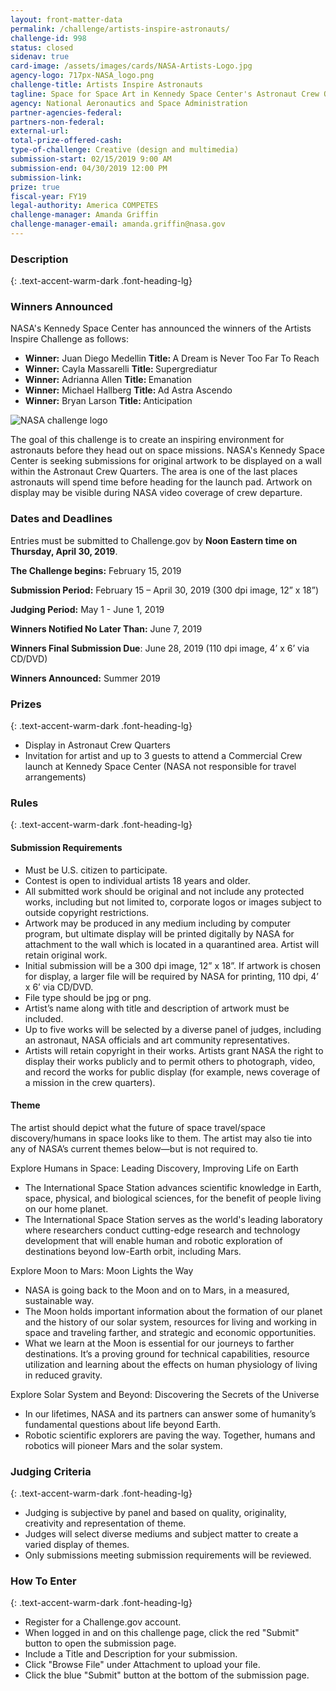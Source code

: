```yaml
---
layout: front-matter-data
permalink: /challenge/artists-inspire-astronauts/
challenge-id: 998
status: closed
sidenav: true
card-image: /assets/images/cards/NASA-Artists-Logo.jpg
agency-logo: 717px-NASA_logo.png
challenge-title: Artists Inspire Astronauts
tagline: Space for Space Art in Kennedy Space Center's Astronaut Crew Quarters
agency: National Aeronautics and Space Administration
partner-agencies-federal: 
partners-non-federal: 
external-url:
total-prize-offered-cash:
type-of-challenge: Creative (design and multimedia)
submission-start: 02/15/2019 9:00 AM 
submission-end: 04/30/2019 12:00 PM
submission-link:  
prize: true
fiscal-year: FY19
legal-authority: America COMPETES
challenge-manager: Amanda Griffin 
challenge-manager-email: amanda.griffin@nasa.gov
---
```




<!-- Description start -->
### Description
{: .text-accent-warm-dark .font-heading-lg}

<h3>Winners Announced</h3>
<p>NASA's Kennedy Space Center has announced the winners of the Artists Inspire Challenge as follows: </p>
<ul>
<li><strong>Winner:</strong> Juan Diego Medellin <strong>Title: </strong>A Dream is Never Too Far To Reach</li>
<li><strong>Winner:</strong> Cayla Massarelli <strong>Title: </strong>Supergrediatur</li>
<li><strong>Winner:</strong> Adrianna Allen <strong>Title: </strong>Emanation</li>
<li><strong>Winner:</strong> Michael Hallberg <strong>Title: </strong>Ad Astra Ascendo</li>
<li><strong>Winner:</strong> Bryan Larson <strong>Title: </strong>Anticipation</li>
</ul>
<div class="description">
<p><img src="{{ site.baseurl }}/assets/images/challenge-content/NASA-art-astronauts-contest2.png" alt="NASA challenge logo"></p>
<p>The goal of this challenge is to create an inspiring environment for astronauts before they head out on space missions. NASA's Kennedy Space Center is seeking submissions for original artwork to be displayed on a wall within the Astronaut Crew Quarters. The area is one of the last places astronauts will spend time before heading for the launch pad. Artwork on display may be visible during NASA video coverage of crew departure.</p>
<h3><strong>Dates and Deadlines</strong></h3>
<p>Entries must be submitted to Challenge.gov by <strong>Noon Eastern time on Thursday, April 30, 2019</strong>.&nbsp;</p>
<p><strong>The Challenge begins:</strong> February 15, 2019&nbsp;</p>
<p><strong>Submission Period:</strong> February 15 &ndash; April 30, 2019 (300 dpi image, 12&rdquo; x 18&rdquo;)</p>
<p><strong>Judging Period:</strong> May 1 - June 1, 2019</p>
<p><strong>Winners Notified No Later Than:</strong> June 7, 2019&nbsp;</p>
<p><strong>Winners Final Submission Due</strong>: June 28, 2019 (110 dpi image, 4&rsquo; x 6&rsquo; via CD/DVD)</p>
<p><strong>Winners Announced:</strong>&nbsp;Summer 2019</p>
</div>

<!-- Prizes start -->
### Prizes
{: .text-accent-warm-dark .font-heading-lg}

<div class="prizes">
<ul>
<li>Display in Astronaut Crew Quarters</li>
<li>Invitation for artist and up to 3 guests to attend a Commercial Crew launch at Kennedy Space Center (NASA not responsible for travel arrangements)</li>
</ul>
</div> 

<!-- Rules start -->
### Rules 
{: .text-accent-warm-dark .font-heading-lg}

<div class="rules">
<h4><strong>Submission Requirements</strong></h4>
<ul>
<li>Must be U.S. citizen to participate.</li>
<li>Contest is open to individual artists 18 years and older.</li>
<li>All submitted work should be original and not include any protected works, including but not limited to, corporate logos or images subject to outside copyright restrictions.</li>
<li>Artwork may be produced in any medium including by computer program, but ultimate display will be printed digitally by NASA for attachment to the wall which is located in a quarantined area. Artist will retain original work.</li>
<li>Initial submission will be a 300 dpi image, 12&rdquo; x 18&rdquo;. If artwork is chosen for display, a larger file will be required by NASA for printing, 110 dpi, 4&rsquo; x 6&rsquo; via CD/DVD.</li>
<li>File type should be jpg or png.</li>
<li>Artist&rsquo;s name along with title and description of artwork must be included.</li>
<li>Up to five works will be selected by a diverse panel of judges, including an astronaut, NASA officials and art community representatives.</li>
<li>Artists will retain copyright in their works. Artists grant NASA the right to display their works publicly and to permit others to photograph, video, and record the works for public display (for example, news coverage of a mission in the crew quarters).</li>
</ul>
<h4><strong>Theme</strong></h4>
<p>The artist should depict what the future of space travel/space discovery/humans in space looks like to them. The artist may also tie into any of NASA&rsquo;s current themes below&mdash;but is not required to.</p>
<p>Explore Humans in Space: Leading Discovery, Improving Life on Earth</p>
<ul>
<li>The International Space Station advances scientific knowledge in Earth, space, physical, and biological sciences, for the benefit of people living on our home planet.</li>
<li>The International Space Station serves as the world's leading laboratory where researchers conduct cutting-edge research and technology development that will enable human and robotic exploration of destinations beyond low-Earth orbit, including Mars.</li>
</ul>
<p>Explore Moon to Mars: Moon Lights the Way</p>
<ul>
<li>NASA is going back to the Moon and on to Mars, in a measured, sustainable way.&nbsp;</li>
<li>The Moon holds important information about the formation of our planet and the history of our solar system, resources for living and working in space and traveling farther, and strategic and economic opportunities.&nbsp;</li>
<li>What we learn at the Moon is essential for our journeys to farther destinations. It&rsquo;s a proving ground for technical capabilities, resource utilization and learning about the effects on human physiology of living in reduced gravity.</li>
</ul>
<p>Explore Solar System and Beyond: Discovering the Secrets of the Universe</p>
<ul>
<li>In our lifetimes, NASA and its partners can answer some of humanity&rsquo;s fundamental questions about life beyond Earth.</li>
<li>Robotic scientific explorers are paving the way. Together, humans and robotics will pioneer Mars and the solar system.</li>
</ul>
</div>

<!-- Judging start -->
### Judging Criteria
{: .text-accent-warm-dark .font-heading-lg}

<div class="judging">
<ul><li>Judging is subjective by panel and based on quality, originality, creativity and representation of theme.</li>
<li>Judges will select diverse mediums and subject matter to create a varied display of themes.</li>
<li>Only submissions meeting submission requirements will be reviewed.</li>
</ul>
</div>

<!--  How To Enter start -->
### How To Enter
{: .text-accent-warm-dark .font-heading-lg}

<div class="how-to-enter">
<ul>
<li>Register for a Challenge.gov account.</li>
<li>When logged in and on this challenge page, click the red "Submit" button to open the submission page.</li>
<li>Include a Title and Description for your submission.</li>
<li>Click "Browse File" under Attachment to upload your file.</li>
<li>Click the blue "Submit" button at the bottom of the submission page.</li>
</ul>
</div>
